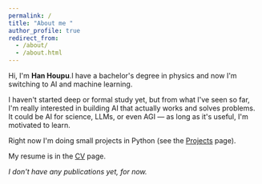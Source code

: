 ```yaml
---
permalink: /
title: "About me "
author_profile: true
redirect_from: 
  - /about/
  - /about.html
---
```


Hi, I'm **Han Houpu**.I have a bachelor's degree in physics and now I'm switching to AI and machine learning.

I haven't started deep or formal study yet, but from what I've seen so far, I'm really interested in building AI that actually works and solves problems. It could be AI for science, LLMs, or even AGI — as long as it's useful, I'm motivated to learn.

Right now I'm doing small projects in Python (see the [Projects](/projects/) page).  

My resume is in the [CV](/cv/) page.

*I don't have any publications yet, for now.*
